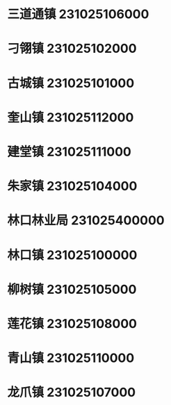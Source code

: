 # 三道通镇 231025106000
# 刁翎镇 231025102000
# 古城镇 231025101000
# 奎山镇 231025112000
# 建堂镇 231025111000
# 朱家镇 231025104000
# 林口林业局 231025400000
# 林口镇 231025100000
# 柳树镇 231025105000
# 莲花镇 231025108000
# 青山镇 231025110000
# 龙爪镇 231025107000
